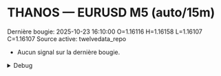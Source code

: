 # THANOS — EURUSD M5 (auto/15m)
Dernière bougie: 2025-10-23 16:10:00  O=1.16116  H=1.16158  L=1.16107  C=1.16107
Source active: twelvedata_repo

- Aucun signal sur la dernière bougie.

<details><summary>Debug</summary>

- TD_API_KEY manquant.

</details>